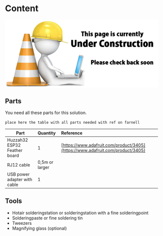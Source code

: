 # Content

![UNDER CONSTRUCTION](./images/underconstruction.jpg)

## Parts

You need all these parts for this solution.

`place here the table with all parts needed with ref on farnell`

| Part | Quantity | Reference |
| --|:--|:--|
| Huzzah32 ESP32 Feather board | 1 | [https://www.adafruit.com/product/3405](https://www.adafruit.com/product/3405) |
| RJ12 cable | 0,5m or larger | |
| USB power adapter with cable | 1 | |

## Tools

* Hotair solderingstation or solderingstation with a fine solderingpoint
* Solderingpaste or fine soldering tin
* Tweezers
* Magnifying glass (optional)



